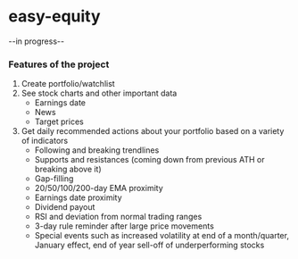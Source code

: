 # easy-equity

--in progress--

### Features of the project

1. Create portfolio/watchlist
2. See stock charts and other important data
   + Earnings date
   + News
   + Target prices
3. Get daily recommended actions about your portfolio based on a variety of indicators
   + Following and breaking trendlines
   + Supports and resistances (coming down from previous ATH or breaking above it)
   + Gap-filling
   + 20/50/100/200-day EMA proximity
   + Earnings date proximity
   + Dividend payout
   + RSI and deviation from normal trading ranges
   + 3-day rule reminder after large price movements
   + Special events such as increased volatility at end of a month/quarter, January effect, end of year sell-off of     underperforming stocks

